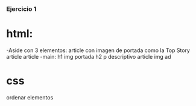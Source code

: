### Ejercicio 1
# html:
-Aside con 3 elementos:
    article con imagen de portada como la Top Story
    article
    article
-main:
    h1
    img portada
    h2
    p descriptivo
    article
    img ad

# css
ordenar elementos
